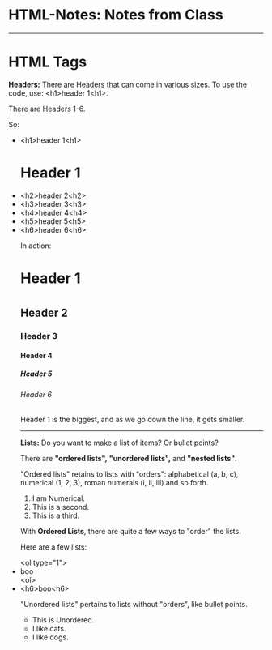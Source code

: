 # HTML-Notes: Notes from Class

<hr>

<h1>HTML Tags</h1>

<b>Headers:</b>
There are Headers that can come in various sizes. To use the code, use: 
&lt;h1>header 1&lt;h1>.

There are Headers 1-6. 

So:
<ul>
  <li>&lt;h1>header 1&lt;h1></li> <h1>Header 1</h1>
  <li>&lt;h2>header 2&lt;h2></li>
  <li>&lt;h3>header 3&lt;h3></li>
  <li>&lt;h4>header 4&lt;h4></li>
  <li>&lt;h5>header 5&lt;h5></li>
  <li>&lt;h6>header 6&lt;h6></li>

In action:
<h1>Header 1<h1>
  <h2>Header 2</h2>
  <h3>Header 3</h3>
  <h4>Header 4</h4>
  <h5>Header 5</h5>
  <h6>Header 6</h6>
  
  Header 1 is the biggest, and as we go down the line, it gets smaller.

<hr>

<b>Lists:</b> Do you want to make a list of items? Or bullet points?

<p>
There are <b>"ordered lists",</b> <b>"unordered lists",</b> and <b>"nested lists"</b>.
</p>

<p>
  "Ordered lists" retains to lists with "orders": alphabetical (a, b, c), numerical (1, 2, 3), roman numerals (i, ii, iii) and so forth. 
    <ol type="1">
      <li>I am Numerical.</li>
      <li>This is a second.</li>
      <li>This is a third.</li>
  </ol>
</p>
  
  <p>With <b>Ordered Lists</b>, there are quite a few ways to "order" the lists.</p>
    
<p>Here are a few lists:</p>
  &lt;ol type="1"><li>boo</li>&lt;ol>
  <li>&lt;h6>boo&lt;h6></li>
<p>
  "Unordered lists" pertains to lists without "orders", like bullet points. 
    <ul>
      <li>This is Unordered.</li>
      <li>I like cats.</li>
      <li>I like dogs.</li>
  </ul>
</p>      
      
      
